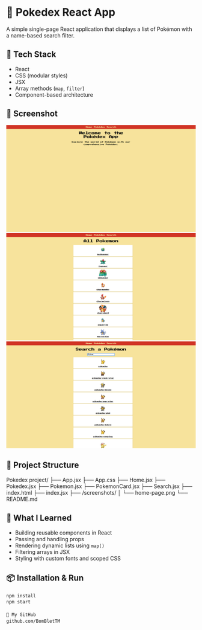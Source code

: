 # 📱 Pokedex React App

A simple single-page React application that displays a list of Pokémon with a name-based search filter.

## 🚀 Tech Stack

- React
- CSS (modular styles)
- JSX
- Array methods (`map`, `filter`)
- Component-based architecture

## 📸 Screenshot

![Main Page](./screenshots/home-page.jpg)
![Main Page](./screenshots/pokedex-demo.jpg)
![Main Page](./screenshots/search-functionality.jpg)

## 📁 Project Structure

Pokedex project/
├── App.jsx
├── App.css
├── Home.jsx
├── Pokedex.jsx
├── Pokemon.jsx
├── PokemonCard.jsx
├── Search.jsx
├── index.html
├── index.jsx
├── /screenshots/
│ └── home-page.png
└── README.md

## 🧠 What I Learned

- Building reusable components in React
- Passing and handling props
- Rendering dynamic lists using `map()`
- Filtering arrays in JSX
- Styling with custom fonts and scoped CSS

## 📦 Installation & Run

```bash
npm install
npm start

🔗 My GitHub
github.com/BomBletTM